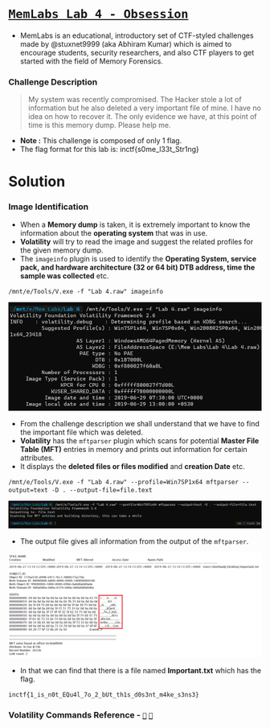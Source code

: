 # [`MemLabs Lab 4 - Obsession`](https://mega.nz/#!Tx41jC5K!ifdu9DUair0sHncj5QWImJovfxixcAY-gt72mCXmYrE)

- MemLabs is an educational, introductory set of CTF-styled challenges made by @stuxnet9999 (aka Abhiram Kumar) which is aimed to encourage students, security researchers, and also CTF players to get started with the field of Memory Forensics.

### Challenge Description

> My system was recently compromised. 
> The Hacker stole a lot of information but he also deleted a very important file of mine. 
> I have no idea on how to recover it. 
> The only evidence we have, at this point of time is this memory dump. 
> Please help me.

- **Note :** This challenge is composed of only 1 flag.
- The flag format for this lab is: inctf{s0me_l33t_Str1ng}

# Solution

### Image Identification 

- When a **Memory dump** is taken, it is extremely important to know the information about the **operating system** that was in use.
- **Volatility** will try to read the image and suggest the related profiles for the given memory dump. 
- The `imageinfo` plugin is used to identify the **Operating System, service pack, and hardware architecture (32 or 64 bit) DTB address, time the sample was collected** etc.

```
/mnt/e/Tools/V.exe -f "Lab 4.raw" imageinfo
```

![](https://github.com/a3X3k/MemLabs/blob/main/Lab%204/Assets/1.png)

- From the challenge description we shall understand that we have to find the important file which was deleted.
- **Volatility** has the `mftparser` plugin which scans for potential **Master File Table (MFT)** entries in memory and prints out information for certain attributes.
- It displays the **deleted files or files modified** and **creation Date** etc.

```
/mnt/e/Tools/V.exe -f "Lab 4.raw" --profile=Win7SP1x64 mftparser --output=text -D . --output-file=file.text
```

![](https://github.com/a3X3k/MemLabs/blob/main/Lab%204/Assets/2.png)

- The output file gives all information from the output of the `mftparser`.

![](https://github.com/a3X3k/MemLabs/blob/main/Lab%204/Assets/3.png)

- In that we can find that there is a file named **Important.txt** which has the flag.

```
inctf{1_is_n0t_EQu4l_7o_2_bUt_th1s_d0s3nt_m4ke_s3ns3}
```

### Volatility Commands Reference - [`📖`](https://github.com/volatilityfoundation/volatility/wiki/Command-Reference#dumpfiles) [`📖`](https://www.codersnoon.com/2021/01/volatility-cheatsheet-memory-forensics.html) 



